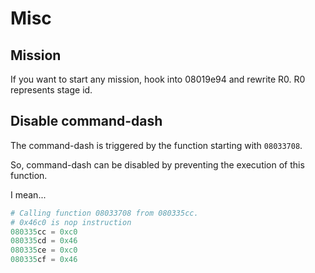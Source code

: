 # Misc

## Mission

If you want to start any mission, hook into 08019e94 and rewrite R0. R0 represents stage id.

## Disable command-dash

The command-dash is triggered by the function starting with `08033708`.

So, command-dash can be disabled by preventing the execution of this function.

I mean...

```s
# Calling function 08033708 from 080335cc.
# 0x46c0 is nop instruction
080335cc = 0xc0
080335cd = 0x46
080335ce = 0xc0
080335cf = 0x46
```


